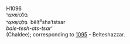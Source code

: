 H1096  
בּלטשׁאצּר  
בֵּלטְּשַׁאצַּּר ‎ bêlṭ<sup>e</sup>sha‘tstsar  
*bale-tesh-ats-tsar‘*  
(Chaldee); corresponding to [1095](h1095) - Belteshazzar.  

